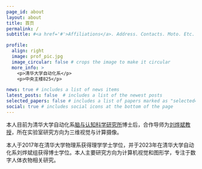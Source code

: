```yaml
---
page_id: about
layout: about
title: 首页
permalink: /
subtitle: #<a href='#'>Affiliations</a>. Address. Contacts. Moto. Etc.

profile:
  align: right
  image: prof_pic.jpg
  image_circular: false # crops the image to make it circular
  more_info: >
    <p>清华大学自动化系</p>
    <p>中央主楼825</p>

news: true # includes a list of news items
latest_posts: false  # includes a list of the newest posts
selected_papers: false # includes a list of papers marked as "selected={true}"
social: true # includes social icons at the bottom of the page
---
```


本人目前为清华大学自动化系[脑与认知科学研究所](http://media.au.tsinghua.edu.cn/index/index/index.html)博士后，合作导师为[刘烨斌教授](http://www.liuyebin.com/)，所在实验室研究方向为三维视觉与计算摄像。

本人于2017年在清华大学物理系获得理学学士学位，并于2023年在清华大学自动化系刘烨斌组获得博士学位。本人主要研究方向为计算机视觉和图形学，专注于数字人体衣物相关研究。